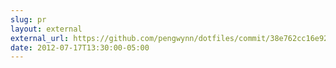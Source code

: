 ```yaml
---
slug: pr
layout: external
external_url: https://github.com/pengwynn/dotfiles/commit/38e762cc16e9233f931920a6958795ef568a9537
date: 2012-07-17T13:30:00-05:00
---
```

